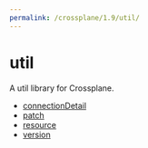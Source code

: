 ```yaml
---
permalink: /crossplane/1.9/util/
---
```


# util

A util library for Crossplane.

* [connectionDetail](connectionDetail.md)
* [patch](patch.md)
* [resource](resource.md)
* [version](version.md)
